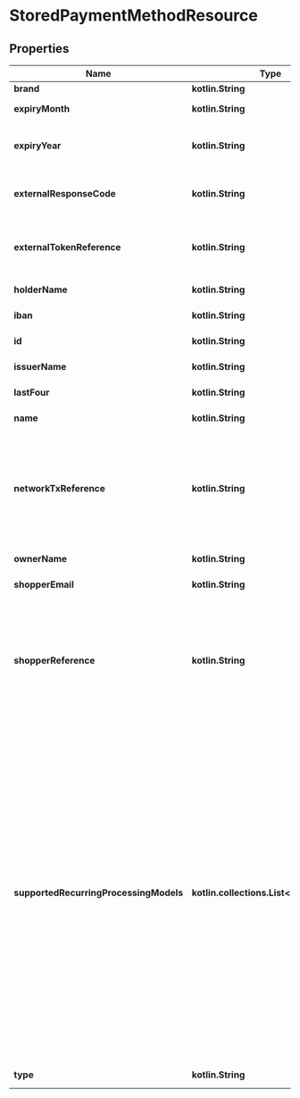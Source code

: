 
# StoredPaymentMethodResource

## Properties
Name | Type | Description | Notes
------------ | ------------- | ------------- | -------------
**brand** | **kotlin.String** | The brand of the card. |  [optional]
**expiryMonth** | **kotlin.String** | The month the card expires. |  [optional]
**expiryYear** | **kotlin.String** | The last two digits of the year the card expires. For example, **22** for the year 2022. |  [optional]
**externalResponseCode** | **kotlin.String** | The response code returned by an external system (for example after a provisioning operation). |  [optional]
**externalTokenReference** | **kotlin.String** | The token reference of a linked token in an external system (for example a network token reference). |  [optional]
**holderName** | **kotlin.String** | The unique payment method code. |  [optional]
**iban** | **kotlin.String** | The IBAN of the bank account. |  [optional]
**id** | **kotlin.String** | A unique identifier of this stored payment method. |  [optional]
**issuerName** | **kotlin.String** | The name of the issuer of token or card. |  [optional]
**lastFour** | **kotlin.String** | The last four digits of the PAN. |  [optional]
**name** | **kotlin.String** | The display name of the stored payment method. |  [optional]
**networkTxReference** | **kotlin.String** | Returned in the response if you are not tokenizing with Adyen and are using the Merchant-initiated transactions (MIT) framework from Mastercard or Visa.  This contains either the Mastercard Trace ID or the Visa Transaction ID. |  [optional]
**ownerName** | **kotlin.String** | The name of the bank account holder. |  [optional]
**shopperEmail** | **kotlin.String** | The shopper’s email address. |  [optional]
**shopperReference** | **kotlin.String** | Your reference to uniquely identify this shopper, for example user ID or account ID. Minimum length: 3 characters. &gt; Your reference must not include personally identifiable information (PII), for example name or email address. |  [optional]
**supportedRecurringProcessingModels** | **kotlin.collections.List&lt;kotlin.String&gt;** | Defines a recurring payment type. Allowed values: * &#x60;Subscription&#x60; – A transaction for a fixed or variable amount, which follows a fixed schedule. * &#x60;CardOnFile&#x60; – With a card-on-file (CoF) transaction, card details are stored to enable one-click or omnichannel journeys, or simply to streamline the checkout process. Any subscription not following a fixed schedule is also considered a card-on-file transaction. * &#x60;UnscheduledCardOnFile&#x60; – An unscheduled card-on-file (UCoF) transaction is a transaction that occurs on a non-fixed schedule and/or have variable amounts. For example, automatic top-ups when a cardholder&#39;s balance drops below a certain amount. |  [optional]
**type** | **kotlin.String** | The type of payment method. |  [optional]



